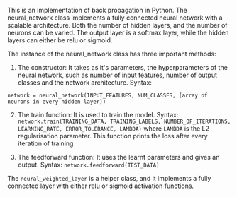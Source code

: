 This is an implementation of back propagation in Python. The neural_network
class implements a fully connected neural network with a scalable architecture.
Both the number of hidden layers, and the number of neurons can be varied.
The output layer is a softmax layer, while the hidden layers can either be relu
or sigmoid.

The instance of the neural_network class has three important methods:

1. The constructor: It takes as it's parameters, the hyperparameters of the
neural network, such as number of input features, number of output classes and
the network architecture. Syntax:

```network = neural_network(INPUT_FEATURES, NUM_CLASSES, [array of neurons in every hidden layer])```

2. The train function: It is used to train the model.
Syntax:
```network.train(TRAINING_DATA, TRAINING_LABELS, NUMBER_OF_ITERATIONS, LEARNING_RATE, ERROR_TOLERANCE, LAMBDA)```
where `LAMBDA` is the L2 regularisation parameter.
This function prints the loss after every iteration of training

3. The feedforward function: It uses the learnt parameters and gives an output.
Syntax: ```network.feedforward(TEST_DATA)```

The `neural_weighted_layer` is a helper class, and it implements a fully connected
layer with either relu or sigmoid activation functions.
